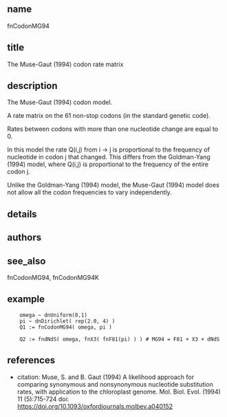 ## name
fnCodonMG94

## title
The Muse-Gaut (1994) codon rate matrix

## description
The Muse-Gaut (1994) codon model.

A rate matrix on the 61 non-stop codons (in the standard genetic code).

Rates between codons with more than one nucleotide change are equal to 0.

In this model the rate Q(i,j) from i -> j is proportional to the frequency of
nucleotide in codon j that changed.  This differs from the Goldman-Yang (1994) model,
where Q(i,j) is proportional to the frequency of the entire codon j.

Unlike the Goldman-Yang (1994) model, the Muse-Gaut (1994) model does not allow all the codon
frequencies to vary independently.

## details
## authors
## see_also
fnCodonMG94, fnCodonMG94K

## example
        omega ~ dnUniform(0,1)
        pi ~ dnDirichlet( rep(2.0, 4) )
        Q1 := fnCodonMG94( omega, pi )

        Q2 := fndNdS( omega, fnX3( fnF81(pi) ) ) # MG94 = F81 + X3 + dNdS

## references
- citation: Muse, S. and B. Gaut (1994) A likelihood approach for comparing synonymous and nonsynonymous
      nucleotide substitution rates, with application to the chloroplast genome. Mol. Biol. Evol. (1994) 11 (5):715-724
  doi: https://doi.org/10.1093/oxfordjournals.molbev.a040152
   
